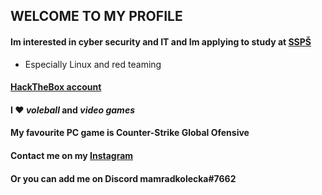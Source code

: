 ## WELCOME TO MY PROFILE 

#### Im interested in cyber security and IT and Im applying to study at [SSPŠ] 

- Especially Linux and red teaming

#### [HackTheBox account]

#### I ❤️ *voleball* and *video games*

#### My favourite PC game is **Counter-Strike Global Ofensive**

#### **Contact me on my [Instagram]**
#### Or you can add me on Discord mamradkolecka#7662

[SSPŠ]: https://www.ssps.cz/
[HackTheBox account]: https://app.hackthebox.com/challenges
[Instagram]: https://www.instagram.com/lukasek_proste_/?hl=en
